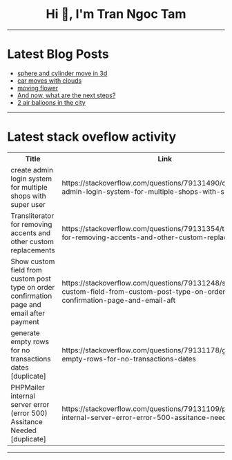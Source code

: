 <h1 align="center">Hi 👋, I'm Tran Ngoc Tam</h1>

---

# Latest Blog Posts 
<!-- BLOG-POST-LIST:START -->
- [sphere and cylinder move in 3d](https://dev.to/sister_mariamonahan_65f5/sphere-and-cylinder-move-in-3d-15c7)
- [car moves with clouds](https://dev.to/sister_mariamonahan_65f5/car-moves-with-clouds-3j33)
- [moving flower](https://dev.to/sister_mariamonahan_65f5/moving-flower-3p7m)
- [And now, what are the next steps?](https://dev.to/brunociccarino/and-now-what-are-the-next-steps-49o9)
- [2 air balloons in the city](https://dev.to/sister_mariamonahan_65f5/2-air-balloons-in-the-city-43gk)
<!-- BLOG-POST-LIST:END -->

---

# Latest stack oveflow activity
<table>
  <tr><th>Title</th><th>Link</th></tr>
  <!-- STACKOVERFLOW:START --><tr><td>create admin login system for multiple shops with super user</td><td>https://stackoverflow.com/questions/79131490/create-admin-login-system-for-multiple-shops-with-super-user</td></tr><tr><td>Transliterator for removing accents and other custom replacements</td><td>https://stackoverflow.com/questions/79131354/transliterator-for-removing-accents-and-other-custom-replacements</td></tr><tr><td>Show custom field from custom post type on order confirmation page and email after payment</td><td>https://stackoverflow.com/questions/79131248/show-custom-field-from-custom-post-type-on-order-confirmation-page-and-email-aft</td></tr><tr><td>generate empty rows for no transactions dates [duplicate]</td><td>https://stackoverflow.com/questions/79131178/generate-empty-rows-for-no-transactions-dates</td></tr><tr><td>PHPMailer internal server error &lpar;error 500&rpar; Assitance Needed [duplicate]</td><td>https://stackoverflow.com/questions/79131109/phpmailer-internal-server-error-error-500-assitance-needed</td></tr><!-- STACKOVERFLOW:END -->
</table>

---


